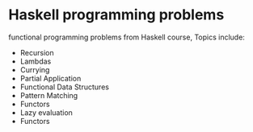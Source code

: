 # Haskell programming problems 

functional programming problems from Haskell course, Topics include: 
- Recursion 
- Lambdas
- Currying
- Partial Application
- Functional Data Structures
- Pattern Matching
- Functors
- Lazy evaluation
- Functors
